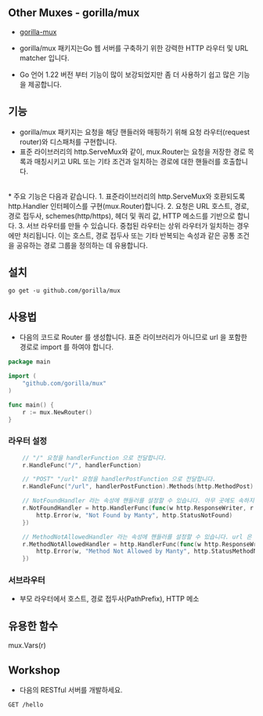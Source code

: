 ## Other Muxes - gorilla/mux
* [gorilla-mux](https://github.com/gorilla/mux)

* gorilla/mux 패키지는Go 웹 서버를 구축하기 위한 강력한 HTTP 라우터 및 URL matcher 입니다.
* Go 언어 1.22 버전 부터 기능이 많이 보강되었지만 좀 더 사용하기 쉽고 많은 기능을 제공합니다.

## 기능
* gorilla/mux 패키지는 요청을 해당 핸들러와 매핑하기 위해 요청 라우터(request router)와 디스패처를 구현합니다.
* 표준 라이브러리의 http.ServeMux와 같이, mux.Router는 요청을 저장한 경로 목록과 매칭시키고 URL 또는 기타 조건과 일치하는 경로에 대한 핸들러를 호출합니다. 
<br />
* 주요 기능은 다음과 같습니다.
1. 표준라이브러리의 http.ServeMux와 호환되도록 http.Handler 인터페이스를 구현(mux.Router)합니다. 
2. 요청은 URL 호스트, 경로, 경로 접두사, schemes(http/https), 헤더 및 쿼리 값, HTTP 메소드를 기반으로 합니다.
3. 서브 라우터를 만들 수 있습니다. 중첩된 라우터는 상위 라우터가 일치하는 경우에만 처리됩니다. 이는 호스트, 경로 접두사 또는 기타 반복되는 속성과 같은 공통 조건을 공유하는 경로 그룹을 정의하는 데 유용합니다.

## 설치
```
go get -u github.com/gorilla/mux
```

## 사용법

* 다음의 코드로 Router 를 생성합니다. 표준 라이브러리가 아니므로 url 을 포함한 경로로 import 를 하여야 합니다.
```go
package main

import (
    "github.com/gorilla/mux"
)

func main() {
    r := mux.NewRouter()
}
```
### 라우터 설정
```go
    // "/" 요청을 handlerFunction 으로 전달합니다.
    r.HandleFunc("/", handlerFunction)

    // "POST" "/url" 요청을 handlerPostFunction 으로 전달합니다.
    r.HandleFunc("/url", handlerPostFunction).Methods(http.MethodPost)

    // NotFoundHandler 라는 속성에 핸들러를 설정할 수 있습니다. 아무 곳에도 속하지 않는 요청은 이 핸들러가 처리합니다.
    r.NotFoundHandler = http.HandlerFunc(func(w http.ResponseWriter, r *http.Request) { 
        http.Error(w, "Not Found by Manty", http.StatusNotFound)
    })

    // MethodNotAllowedHandler 라는 속성에 핸들러를 설정할 수 있습니다. url 은 일치하지만 Http 메소드가 일치하지 않으면  이 핸들러가 처리합니다.
    r.MethodNotAllowedHandler = http.HandlerFunc(func(w http.ResponseWriter, r *http.Request) {
        http.Error(w, "Method Not Allowed by Manty", http.StatusMethodNotAllowed)
    })
```

### 서브라우터
* 부모 라우터에서 호스트, 경로 접두사(PathPrefix), HTTP 메소






## 유용한 함수
mux.Vars(r)



## Workshop
* 다음의 RESTful 서버를 개발하세요.
```http request
GET /hello

```
